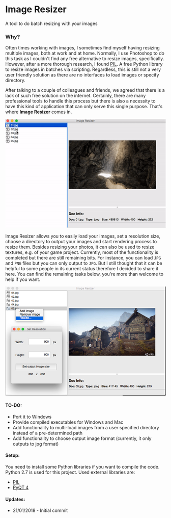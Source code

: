 # Image Resizer
A tool to do batch resizing with your images

### Why?

Often times working with images, I sometimes find myself having resizing multiple images, both at work and at home. Normally, I use Photoshop to do this task as I couldn't find any free alternative to resize images, specifically. However, after a more thorough research, I found [PIL](http://www.pythonware.com/products/pil/). A free Python library to resize images in batches via scripting. Regardless, this is still not a very user friendly solution as there are no interfaces to load images or specify directory. 

After talking to a couple of colleagues and friends, we agreed that there is a lack of such free solution on the internet. Certainly, there are many professional tools to handle this process but there is also a necessity to have this kind of application that can only serve this single purpose. That's where **Image Resizer** comes in.

![](https://github.com/kemalakay/imageresizer/blob/master/README/ImageResizing.gif)

Image Resizer allows you to easily load your images, set a resolution size, choose a directory to output your images and start rendering process to resize them. Besides resizing your photos, it can also be used to resize textures, e.g. of your game project. Currently, most of the functionality is completed but there are still remaining bits. For instance, you can load `JPG` and `PNG` files but you can only output to `JPG`. But I still thought that it can be helpful to some people in its current status therefore I decided to share it here. You can find the remaining tasks below, you're more than welcome to help if you want.

![](https://github.com/kemalakay/imageresizer/blob/master/README/SetResolution.jpg)

#### TO-DO:
* Port it to Windows
* Provide compiled executables for Windows and Mac
* Add functionality to multi-load images from a user specified directory instead of a pre-determined path
* Add functionality to choose output image format (currently, it only outputs to jpg format)

#### Setup:
You need to install some Python libraries if you want to compile the code. Python 2.7 is used for this project.
Used external libraries are:

* [PIL](http://www.pythonware.com/products/pil/)
* [PyQT 4](https://pypi.python.org/pypi/PyQt4)

#### Updates: 
* 21/01/2018 - Initial commit




